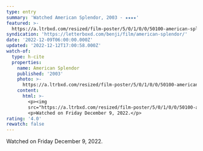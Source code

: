 ```yaml
---
type: entry
summary: 'Watched American Splendor, 2003 - ★★★★'
featured: >-
  https://a.ltrbxd.com/resized/film-poster/5/0/1/0/0/50100-american-splendor-0-600-0-900-crop.jpg?v=3f0871bd2c
syndication: 'https://letterboxd.com/benji/film/american-splendor/'
date: '2022-12-09T06:00:00.000Z'
updated: '2022-12-12T17:00:58.000Z'
watch-of:
  type: h-cite
  properties:
    name: American Splendor
    published: '2003'
    photo: >-
      https://a.ltrbxd.com/resized/film-poster/5/0/1/0/0/50100-american-splendor-0-600-0-900-crop.jpg?v=3f0871bd2c
    content:
      html: >-
        <p><img
        src="https://a.ltrbxd.com/resized/film-poster/5/0/1/0/0/50100-american-splendor-0-600-0-900-crop.jpg?v=3f0871bd2c"/></p>
        <p>Watched on Friday December 9, 2022.</p>
rating: '4.0'
rewatch: false
---
```

Watched on Friday December 9, 2022.
